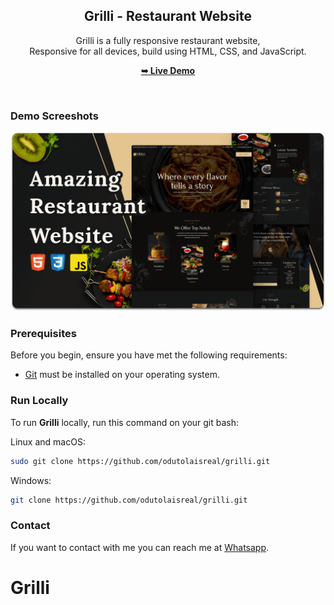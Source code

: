 <div align="center">
  
  <h2 align="center">Grilli - Restaurant Website</h2>

  Grilli is a fully responsive restaurant website, <br />Responsive for all devices, build using HTML, CSS, and JavaScript.

  <a href="https://grillis-restaurant.vercel.app/"><strong>➥ Live Demo</strong></a>

</div>

<br />

### Demo Screeshots

![Grilli Desktop Demo](./readme-images/desktop.png "Desktop Demo")

### Prerequisites

Before you begin, ensure you have met the following requirements:

* [Git](https://git-scm.com/downloads "Download Git") must be installed on your operating system.

### Run Locally

To run **Grilli** locally, run this command on your git bash:

Linux and macOS:

```bash
sudo git clone https://github.com/odutolaisreal/grilli.git
```

Windows:

```bash
git clone https://github.com/odutolaisreal/grilli.git
```

### Contact

If you want to contact with me you can reach me at [Whatsapp](https://wa.me/+2347060529706).

# Grilli
